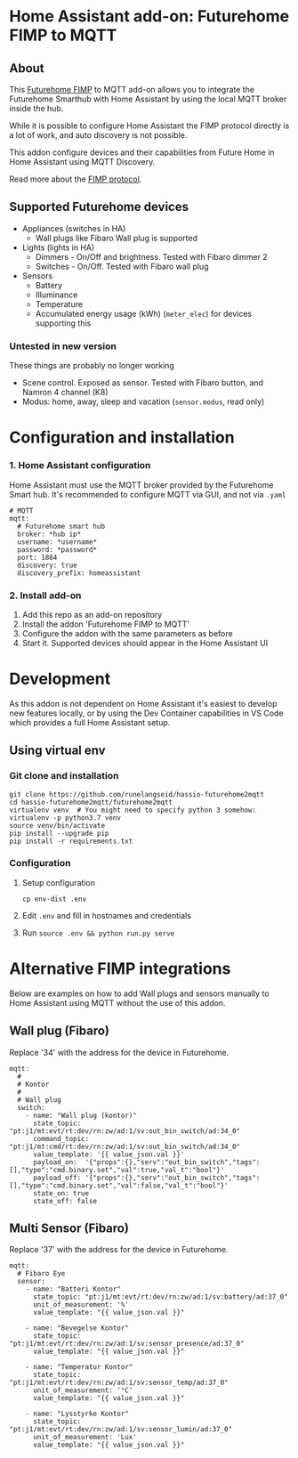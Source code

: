 # Home Assistant add-on: Futurehome FIMP to MQTT

## About

This [Futurehome FIMP](https://github.com/futurehomeno/fimp-api) to MQTT add-on allows you to integrate the Futurehome
Smarthub with Home Assistant by using the local MQTT broker inside the hub.

While it is possible to configure Home Assistant the FIMP protocol
directly is a lot of work, and auto discovery is not possible.

This addon configure devices and their capabilities from Future Home in Home Assistant using MQTT Discovery.

Read more about the [FIMP protocol](https://github.com/futurehomeno/fimp-api).


## Supported Futurehome devices

* Appliances (switches in HA)
  * Wall plugs like Fibaro Wall plug is supported
* Lights (lights in HA)
  * Dimmers - On/Off and brightness. Tested with Fibaro dimmer 2
  * Switches - On/Off. Tested with Fibaro wall plug
* Sensors
  * Battery
  * Illuminance
  * Temperature
  * Accumulated energy usage (kWh) (`meter_elec`) for devices supporting this


### Untested in new version

These things are probably no longer working

* Scene control. Exposed as sensor. Tested with Fibaro button, and Namron 4 channel (K8)
* Modus: home, away, sleep and vacation (`sensor.modus`, read only)

# Configuration and installation

### 1. Home Assistant configuration

Home Assistant must use the MQTT broker provided by the Futurehome Smart hub.
It's recommended to configure MQTT via GUI, and not via `.yaml`

```
# MQTT
mqtt:
  # Futurehome smart hub
  broker: *hub ip*
  username: *username*
  password: *password*
  port: 1884
  discovery: true
  discovery_prefix: homeassistant
```

### 2. Install add-on

1) Add this repo as an add-on repository
2) Install the addon 'Futurehome FIMP to MQTT'
3) Configure the addon with the same parameters as before
4) Start it. Supported devices should appear in the Home Assistant UI


# Development

As this addon is not dependent on Home Assistant it's easiest to develop
new features locally, or by using the Dev Container capabilities in VS Code
which provides a full Home Assistant setup.

## Using virtual env

### Git clone and installation
```
git clone https://github.com/runelangseid/hassio-futurehome2mqtt
cd hassio-futurehome2mqtt/futurehome2mqtt
virtualenv venv  # You might need to specify python 3 somehow: virtualenv -p python3.7 venv
source venv/bin/activate
pip install --upgrade pip
pip install -r requirements.txt
```

### Configuration

1. Setup configuration
    ```
    cp env-dist .env
    ```
2. Edit `.env` and fill in hostnames and credentials

3. Run `source .env && python run.py serve`


# Alternative FIMP integrations

Below are examples on how to add Wall plugs and sensors manually to Home Assistant
using MQTT without the use of this addon.

## Wall plug (Fibaro)

Replace '34' with the address for the device in Futurehome.

```
mqtt:
  #
  # Kontor
  #
  # Wall plug
  switch: 
    - name: "Wall plug (kontor)"
      state_topic:   "pt:j1/mt:evt/rt:dev/rn:zw/ad:1/sv:out_bin_switch/ad:34_0"
      command_topic: "pt:j1/mt:cmd/rt:dev/rn:zw/ad:1/sv:out_bin_switch/ad:34_0"
      value_template: '{{ value_json.val }}'
      payload_on:  '{"props":{},"serv":"out_bin_switch","tags":[],"type":"cmd.binary.set","val":true,"val_t":"bool"}'
      payload_off: '{"props":{},"serv":"out_bin_switch","tags":[],"type":"cmd.binary.set","val":false,"val_t":"bool"}'
      state_on: true
      state_off: false
```

## Multi Sensor (Fibaro)

Replace '37' with the address for the device in Futurehome.

```
mqtt:
  # Fibaro Eye
  sensor:
    - name: "Batteri Kontor"
      state_topic: "pt:j1/mt:evt/rt:dev/rn:zw/ad:1/sv:battery/ad:37_0"
      unit_of_measurement: '%'
      value_template: "{{ value_json.val }}"
  
    - name: "Bevegelse Kontor"
      state_topic: "pt:j1/mt:evt/rt:dev/rn:zw/ad:1/sv:sensor_presence/ad:37_0"
      value_template: "{{ value_json.val }}"
  
    - name: "Temperatur Kontor"
      state_topic: "pt:j1/mt:evt/rt:dev/rn:zw/ad:1/sv:sensor_temp/ad:37_0"
      unit_of_measurement: '°C'
      value_template: "{{ value_json.val }}"
  
    - name: "Lysstyrke Kontor"
      state_topic: "pt:j1/mt:evt/rt:dev/rn:zw/ad:1/sv:sensor_lumin/ad:37_0"
      unit_of_measurement: 'Lux'
      value_template: "{{ value_json.val }}"
```
